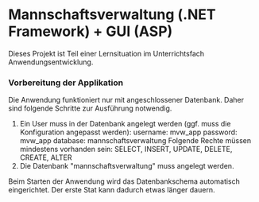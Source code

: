 # Mannschaftsverwaltung (.NET Framework) + GUI (ASP)	 
Dieses Projekt ist Teil einer Lernsituation im Unterrichtsfach Anwendungsentwicklung.



### Vorbereitung der Applikation

Die Anwendung funktioniert nur mit angeschlossener Datenbank. Daher sind folgende Schritte zur Ausführung notwendig.

1. Ein User muss in der Datenbank angelegt werden (ggf. muss die Konfiguration angepasst werden):
   username:    mvw_app
   password:    mvw_app
   database:    mannschaftsverwaltung
   Folgende Rechte müssen mindestens vorhanden sein: SELECT, INSERT, UPDATE, DELETE, CREATE, ALTER
2. Die Datenbank "mannschaftsverwaltung" muss angelegt werden.

Beim Starten der Anwendung wird das Datenbankschema automatisch eingerichtet. Der erste Stat kann dadurch etwas länger dauern.
